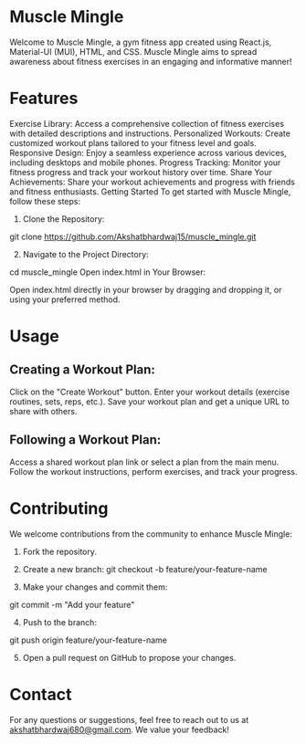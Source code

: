 # Muscle Mingle
Welcome to Muscle Mingle, a gym fitness app created using React.js, Material-UI (MUI), HTML, and CSS. Muscle Mingle aims to spread awareness about fitness exercises in an engaging and informative manner!

# Features
Exercise Library: Access a comprehensive collection of fitness exercises with detailed descriptions and instructions.
Personalized Workouts: Create customized workout plans tailored to your fitness level and goals.
Responsive Design: Enjoy a seamless experience across various devices, including desktops and mobile phones.
Progress Tracking: Monitor your fitness progress and track your workout history over time.
Share Your Achievements: Share your workout achievements and progress with friends and fitness enthusiasts.
Getting Started
To get started with Muscle Mingle, follow these steps:
                                                                                  
1. Clone the Repository:

git clone https://github.com/Akshatbhardwaj15/muscle_mingle.git

2. Navigate to the Project Directory:

cd muscle_mingle
Open index.html in Your Browser:

Open index.html directly in your browser by dragging and dropping it, or using your preferred method.

# Usage                                                        
## Creating a Workout Plan:
Click on the "Create Workout" button.
Enter your workout details (exercise routines, sets, reps, etc.).
Save your workout plan and get a unique URL to share with others.
## Following a Workout Plan:
Access a shared workout plan link or select a plan from the main menu.
Follow the workout instructions, perform exercises, and track your progress.

# Contributing
We welcome contributions from the community to enhance Muscle Mingle:

1. Fork the repository.
2. Create a new branch:
git checkout -b feature/your-feature-name

3. Make your changes and commit them:

git commit -m "Add your feature"

4. Push to the branch:

git push origin feature/your-feature-name

5. Open a pull request on GitHub to propose your changes.
# Contact
For any questions or suggestions, feel free to reach out to us at akshatbhardwaj680@gmail.com. We value your feedback!
